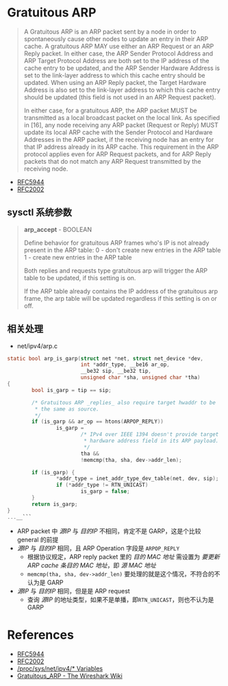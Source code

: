 
# Gratuitous ARP

> A Gratuitous ARP is an ARP packet sent by a node in order to
  spontaneously cause other nodes to update an entry in their ARP
  cache.  A gratuitous ARP MAY use either an ARP Request or an ARP
  Reply packet.  In either case, the ARP Sender Protocol Address and
  ARP Target Protocol Address are both set to the IP address of the
  cache entry to be updated, and the ARP Sender Hardware Address is
  set to the link-layer address to which this cache entry should be
  updated.  When using an ARP Reply packet, the Target Hardware
  Address is also set to the link-layer address to which this cache
  entry should be updated (this field is not used in an ARP Request
  packet).
>
> In either case, for a gratuitous ARP, the ARP packet MUST be
  transmitted as a local broadcast packet on the local link.  As
  specified in [16], any node receiving any ARP packet (Request or
  Reply) MUST update its local ARP cache with the Sender Protocol
  and Hardware Addresses in the ARP packet, if the receiving node
  has an entry for that IP address already in its ARP cache.  This
  requirement in the ARP protocol applies even for ARP Request
  packets, and for ARP Reply packets that do not match any ARP
  Request transmitted by the receiving node.

* [RFC5944](https://tools.ietf.org/html/rfc5944#section-4.6)
* [RFC2002](https://tools.ietf.org/html/rfc2002#section-4.6)

## sysctl 系统参数
> **arp_accept** - BOOLEAN
>
> Define behavior for gratuitous ARP frames who's IP is not already present in the ARP table:
>	0 - don't create new entries in the ARP table
>	1 - create new entries in the ARP table
>
>	Both replies and requests type gratuitous arp will trigger the ARP table to be updated, if this setting is on.
>
>	If the ARP table already contains the IP address of the	gratuitous arp frame, the arp table will be updated regardless if this setting is on or off.

## 相关处理
* net/ipv4/arp.c
```c
static bool arp_is_garp(struct net *net, struct net_device *dev,
                        int *addr_type, __be16 ar_op,
                        __be32 sip, __be32 tip,
                        unsigned char *sha, unsigned char *tha)
{
        bool is_garp = tip == sip;

        /* Gratuitous ARP _replies_ also require target hwaddr to be
         * the same as source.
         */
        if (is_garp && ar_op == htons(ARPOP_REPLY))
                is_garp =
                        /* IPv4 over IEEE 1394 doesn't provide target
                         * hardware address field in its ARP payload.
                         */
                        tha &&
                        !memcmp(tha, sha, dev->addr_len);

        if (is_garp) {
                *addr_type = inet_addr_type_dev_table(net, dev, sip);
                if (*addr_type != RTN_UNICAST)
                        is_garp = false;
        }
        return is_garp;
}
...__```
```
* ARP packet 中 *源IP* 与 *目的IP* 不相同，肯定不是 GARP，这是个比较 general 的前提
* *源IP* 与 *目的IP* 相同，且 ARP Operation 字段是 `ARPOP_REPLY`
  * 根据协议规定，ARP reply packet 里的 *目的 MAC 地址* 需设置为 *要更新 ARP cache 条目的 MAC 地址*，即 *源 MAC 地址*
  * `memcmp(tha, sha, dev->addr_len)` 要处理的就是这个情况，不符合的不认为是 GARP
* *源IP* 与 *目的IP* 相同，但是是 ARP request
  * 查询 *源IP* 的地址类型，如果不是单播，即`RTN_UNICAST`，则也不认为是 GARP




# References
- [RFC5944](https://tools.ietf.org/html/rfc5944)
- [RFC2002](https://tools.ietf.org/html/rfc2002)
- [/proc/sys/net/ipv4/* Variables](https://www.kernel.org/doc/Documentation/networking/ip-sysctl.txt)
- [Gratuitous_ARP - The Wireshark Wiki](https://wiki.wireshark.org/Gratuitous_ARP)
